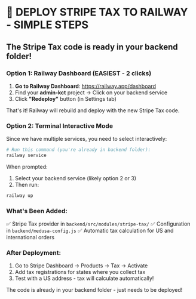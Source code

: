 # 🚀 DEPLOY STRIPE TAX TO RAILWAY - SIMPLE STEPS

## The Stripe Tax code is ready in your backend folder!

### Option 1: Railway Dashboard (EASIEST - 2 clicks)

1. **Go to Railway Dashboard**: https://railway.app/dashboard
2. Find your **admin-kct** project → Click on your backend service
3. Click **"Redeploy"** button (in Settings tab)

That's it! Railway will rebuild and deploy with the new Stripe Tax code.

### Option 2: Terminal Interactive Mode

Since we have multiple services, you need to select interactively:

```bash
# Run this command (you're already in backend folder):
railway service
```

When prompted:
1. Select your backend service (likely option 2 or 3)
2. Then run:
```bash
railway up
```

### What's Been Added:
✅ Stripe Tax provider in `backend/src/modules/stripe-tax/`
✅ Configuration in `backend/medusa-config.js`
✅ Automatic tax calculation for US and international orders

### After Deployment:
1. Go to Stripe Dashboard → Products → Tax → Activate
2. Add tax registrations for states where you collect tax
3. Test with a US address - tax will calculate automatically!

The code is already in your backend folder - just needs to be deployed!